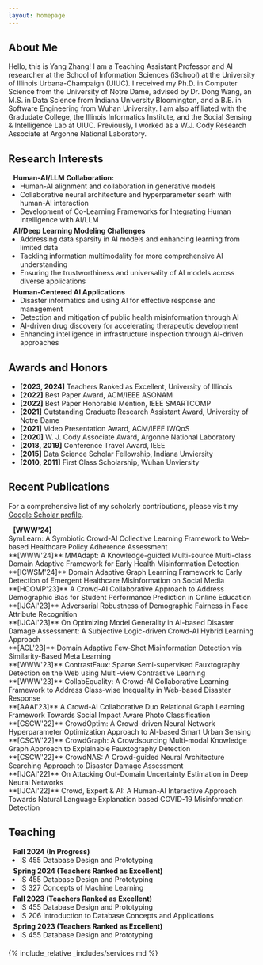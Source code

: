 ```yaml
---
layout: homepage
---
```


## About Me

Hello, this is Yang Zhang! I am a Teaching Assistant Professor and AI researcher at the School of Information Sciences (iSchool) at the University of Illinois Urbana-Champaign (UIUC). I received my Ph.D. in Computer Science from the University of Notre Dame, advised by Dr. Dong Wang, an M.S. in Data Science from Indiana University Bloomington, and a B.E. in Software Engineering from Wuhan University. I am also affiliated with the Gradudate College, the Illinois Informatics Institute, and the Social Sensing & Intelligence Lab at UIUC. Previously, I worked as a W.J. Cody Research Associate at Argonne National Laboratory.

## Research Interests
<h4 style="margin:0 10px 0;">Human-AI/LLM Collaboration:</h4>

<ul style="margin:0 0 5px;">
  <li><autocolor>Human-AI alignment and collaboration in generative models</autocolor></li>
  <li><autocolor>Collaborative neural architecture and hyperparameter searh with human-AI interaction</autocolor></li>
  <li><autocolor>Development of Co-Learning Frameworks for Integrating Human Intelligence with AI/LLM</autocolor></li>
</ul>

<h4 style="margin:0 10px 0;">AI/Deep Learning Modeling Challenges</h4>

<ul style="margin:0 0 5px;">
  <li><autocolor>Addressing data sparsity in AI models and enhancing learning from limited data</autocolor></li>
  <li><autocolor>Tackling information multimodality for more comprehensive AI understanding</autocolor></li>
    <li><autocolor>Ensuring the trustworthiness and universality of AI models across diverse applications</autocolor></li>
</ul>

<h4 style="margin:0 10px 0;">Human-Centered AI Applications</h4>

<ul style="margin:0 0 20px;">
  <li><autocolor>Disaster informatics and using AI for effective response and management</autocolor></li>
  <li><autocolor>Detection and mitigation of public health misinformation through AI</autocolor></li>
    <li><autocolor>AI-driven drug discovery for accelerating therapeutic development</autocolor></li>
        <li><autocolor>Enhancing intelligence in infrastructure inspection through AI-driven approaches</autocolor></li>
</ul>


## Awards and Honors

- **[2023, 2024]** Teachers Ranked as Excellent, University of Illinois
- **[2022]** Best Paper Award, ACM/IEEE ASONAM
- **[2022]** Best Paper Honorable Mention, IEEE SMARTCOMP
- **[2021]** Outstanding Graduate Research Assistant Award, University of Notre Dame 
- **[2021]** Video Presentation Award, ACM/IEEE IWQoS
- **[2020]** W. J. Cody Associate Award, Argonne National Laboratory
- **[2018, 2019]** Conference Travel Award, IEEE
- **[2015]** Data Science Scholar Fellowship, Indiana Unviersity
- **[2010, 2011]** First Class Scholarship, Wuhan Unviersity


## Recent Publications

For a comprehensive list of my scholarly contributions, please visit my <a href="https://scholar.google.com/citations?user=uq55RBsAAAAJ&hl=en">Google Scholar profile</a>.


<h4 style="margin:0 10px 0;">[WWW'24]</h4> SymLearn: A Symbiotic Crowd-AI Collective Learning Framework to Web-based Healthcare Policy Adherence Assessment <br style="line-height: 10px" />
**[WWW'24]** MMAdapt: A Knowledge-guided Multi-source Multi-class Domain Adaptive Framework for Early Health Misinformation Detection <br style="line-height: 10px" />
**[ICWSM'24]** Domain Adaptive Graph Learning Framework to Early Detection of Emergent Healthcare Misinformation on Social Media <br style="line-height: 10px" />
**[HCOMP'23]** A Crowd-AI Collaborative Approach to Address Demographic Bias for Student Performance Prediction in Online Education <br style="line-height: 10px" />
**[IJCAI'23]** Adversarial Robustness of Demographic Fairness in Face Attribute Recognition <br style="line-height: 10px" />
**[IJCAI'23]** On Optimizing Model Generality in AI-based Disaster Damage Assessment: A Subjective Logic-driven Crowd-AI Hybrid Learning Approach <br style="line-height: 10px" />
**[ACL'23]** Domain Adaptive Few-Shot Misinformation Detection via Similarity-Based Meta Learning <br style="line-height: 10px" />
**[WWW'23]** ContrastFaux: Sparse Semi-supervised Fauxtography Detection on the Web using Multi-view Contrastive Learning <br style="line-height: 10px" />
**[WWW'23]** CollabEquality: A Crowd-AI Collaborative Learning Framework to Address Class-wise Inequality in Web-based Disaster Response <br style="line-height: 10px" />
**[AAAI'23]** A Crowd-AI Collaborative Duo Relational Graph Learning Framework Towards Social Impact Aware Photo Classification <br style="line-height: 10px" />
**[CSCW'22]** CrowdOptim: A Crowd-driven Neural Network Hyperparameter Optimization Approach to AI-based Smart Urban Sensing <br style="line-height: 10px" />
**[CSCW'22]** CrowdGraph: A Crowdsourcing Multi-modal Knowledge Graph Approach to Explainable Fauxtography Detection <br style="line-height: 10px" />
**[CSCW'22]** CrowdNAS: A Crowd-guided Neural Architecture Searching Approach to Disaster Damage Assessment <br style="line-height: 10px" />
**[IJCAI'22]** On Attacking Out-Domain Uncertainty Estimation in Deep Neural Networks <br style="line-height: 10px" />
**[IJCAI'22]** Crowd, Expert & AI: A Human-AI Interactive Approach Towards Natural Language Explanation based COVID-19 Misinformation Detection <br style="line-height: 10px" />

## Teaching
<h4 style="margin:0 10px 0;">Fall 2024 (In Progress)</h4>

<ul style="margin:0 0 5px;">
  <li><autocolor>IS 455 Database Design and Prototyping</autocolor></li>
</ul>

<h4 style="margin:0 10px 0;">Spring 2024 (Teachers Ranked as Excellent)</h4>

<ul style="margin:0 0 5px;">
  <li><autocolor>IS 455 Database Design and Prototyping</autocolor></li>
  <li><autocolor>IS 327 Concepts of Machine Learning</autocolor></li>
</ul>


<h4 style="margin:0 10px 0;">Fall 2023 (Teachers Ranked as Excellent)</h4>

<ul style="margin:0 0 5px;">
  <li><autocolor>IS 455 Database Design and Prototyping</autocolor></li>
  <li><autocolor>IS 206 Introduction to Database Concepts and Applications</autocolor></li>
</ul>

<h4 style="margin:0 10px 0;">Spring 2023 (Teachers Ranked as Excellent)</h4>

<ul style="margin:0 0 20px;">
  <li><autocolor>IS 455 Database Design and Prototyping</autocolor></li>
</ul>


{% include_relative _includes/services.md %}
